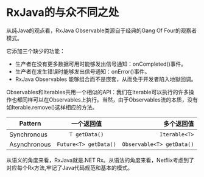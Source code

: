 # RxJava的与众不同之处

从纯Java的观点看，RxJava Observable类源自于经典的Gang Of Four的观察者模式。

它添加三个缺少的功能：

* 生产者在没有更多数据可用时能够发出信号通知：onCompleted()事件。
* 生产者在发生错误时能够发出信号通知：onError()事件。
* RxJava Observables 能够组合而不是嵌套，从而免于开发者陷入地狱回调。


Observables和Iterables共用一个相似的API：我们在Iterable可以执行的许多操作也都同样可以在Observables上执行。当然，由于Observables流的本质，没有如Iterable.remove()这样相应的方法。

| Pattern| 一个返回值| 多个返回值  |
| ------------- |:-------------:| -----:|
| Synchronous|`T getData()`| `Iterable<T>` |
| Asynchronous| `Future<T> getData()`|`Observable<T> getData()`|

从语义的角度来看，RxJava就是.NET Rx。从语法的角度来看，Netflix考虑到了对应每个Rx方法,牢记了Java代码规范和基本的模式。
